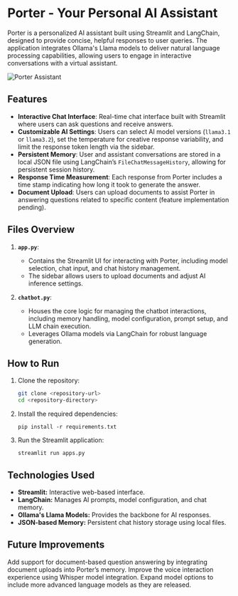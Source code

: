 # Porter - Your Personal AI Assistant

Porter is a personalized AI assistant built using Streamlit and LangChain, designed to provide concise, helpful responses to user queries. The application integrates Ollama's Llama models to deliver natural language processing capabilities, allowing users to engage in interactive conversations with a virtual assistant.

![Porter Assistant](./Pipline.png)

## Features

- **Interactive Chat Interface**: Real-time chat interface built with Streamlit where users can ask questions and receive answers.
- **Customizable AI Settings**: Users can select AI model versions (`llama3.1` or `llama3.2`), set the temperature for creative response variability, and limit the response token length via the sidebar.
- **Persistent Memory**: User and assistant conversations are stored in a local JSON file using LangChain’s `FileChatMessageHistory`, allowing for persistent session history.
- **Response Time Measurement**: Each response from Porter includes a time stamp indicating how long it took to generate the answer.
- **Document Upload**: Users can upload documents to assist Porter in answering questions related to specific content (feature implementation pending).

## Files Overview

1. **`app.py`**:
   - Contains the Streamlit UI for interacting with Porter, including model selection, chat input, and chat history management.
   - The sidebar allows users to upload documents and adjust AI inference settings.
   
2. **`chatbot.py`**:
   - Houses the core logic for managing the chatbot interactions, including memory handling, model configuration, prompt setup, and LLM chain execution.
   - Leverages Ollama models via LangChain for robust language generation.

## How to Run

1. Clone the repository:
   ```bash
   git clone <repository-url>
   cd <repository-directory>

2. Install the required dependencies:

   ```pip install -r requirements.txt```
   
4. Run the Streamlit application:

   ```streamlit run apps.py```

## Technologies Used
- **Streamlit:** Interactive web-based interface.
- **LangChain:** Manages AI prompts, model configuration, and chat memory.
- **Ollama's Llama Models:** Provides the backbone for AI responses.
- **JSON-based Memory:** Persistent chat history storage using local files.

## Future Improvements
Add support for document-based question answering by integrating document uploads into Porter’s memory.
Improve the voice interaction experience using Whisper model integration.
Expand model options to include more advanced language models as they are released.
